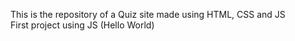 This is the repository of a Quiz site made using HTML, CSS and JS
<br>
First project using JS
(Hello World)